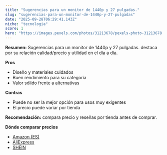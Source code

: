 ```yaml
---
title: "Sugerencias para un monitor de 1440p y 27 pulgadas."
slug: "sugerencias-para-un-monitor-de-1440p-y-27-pulgadas"
date: "2025-09-28T06:29:41.143Z"
niche: "tecnologia"
score: 1
hero: "https://images.pexels.com/photos/31213678/pexels-photo-31213678.jpeg?auto=compress&cs=tinysrgb&fit=crop&h=627&w=1200&auto=compress&cs=tinysrgb&w=1200&h=675&fit=crop"
---
```


**Resumen:** Sugerencias para un monitor de 1440p y 27 pulgadas. destaca por su relación calidad/precio y utilidad en el día a día.

**Pros**
- Diseño y materiales cuidados
- Buen rendimiento para su categoría
- Valor sólido frente a alternativas

**Contras**
- Puede no ser la mejor opción para usos muy exigentes
- El precio puede variar por tienda

**Recomendación:** compara precio y reseñas por tienda antes de comprar.

**Dónde comparar precios**
- [Amazon (ES)](https://www.amazon.es/s?k=Sugerencias%20para%20un%20monitor%20de%201440p%20y%2027%20pulgadas.&tag=teknovashop25-21)
- [AliExpress](https://www.aliexpress.com/wholesale?SearchText=Sugerencias%20para%20un%20monitor%20de%201440p%20y%2027%20pulgadas.)
- [SHEIN](https://www.shein.com/pdsearch/Sugerencias%20para%20un%20monitor%20de%201440p%20y%2027%20pulgadas.)